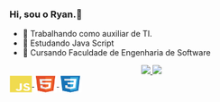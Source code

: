 ### Hi, sou o Ryan.👋



- 🔭 Trabalhando como auxiliar de TI.
- 🌱 Estudando Java Script
- 👯 Cursando Faculdade de Engenharia de Software

<div align="center">
  <a href="https://github.com/ryanzin1">
  <img height="180em" src="https://github-readme-stats.vercel.app/api?username=ryanzin1&show_icons=true&theme=dark&include_all_commits=true&count_private=true"/>
  <img height="180em" src="https://github-readme-stats.vercel.app/api/top-langs/?username=ryanzin1&layout=compact&langs_count=7&theme=dark"/>
</div>
  <img align="center" alt="Ryan-Js" height="30" width="40" src="https://raw.githubusercontent.com/devicons/devicon/master/icons/javascript/javascript-plain.svg">
  <img align="center" alt="Ryan-HTML" height="30" width="40" src="https://raw.githubusercontent.com/devicons/devicon/master/icons/html5/html5-original.svg">
  <img align="center" alt="Ryan-CSS" height="30" width="40" src="https://raw.githubusercontent.com/devicons/devicon/master/icons/css3/css3-original.svg">

